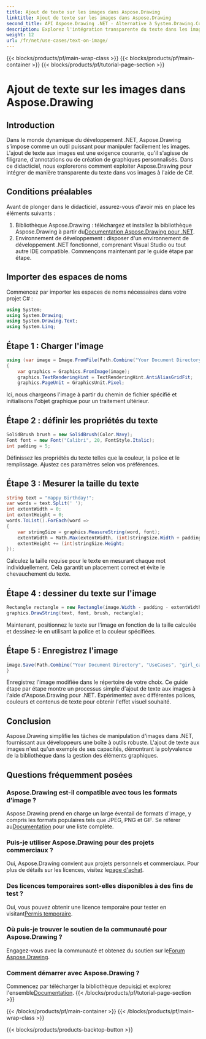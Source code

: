 ```yaml
---
title: Ajout de texte sur les images dans Aspose.Drawing
linktitle: Ajout de texte sur les images dans Aspose.Drawing
second_title: API Aspose.Drawing .NET - Alternative à System.Drawing.Common
description: Explorez l'intégration transparente du texte dans les images avec Aspose.Drawing pour .NET. Suivez notre guide étape par étape pour une manipulation d'image sans effort. Télécharger maintenant!
weight: 12
url: /fr/net/use-cases/text-on-image/
---
```


{{< blocks/products/pf/main-wrap-class >}}
{{< blocks/products/pf/main-container >}}
{{< blocks/products/pf/tutorial-page-section >}}

# Ajout de texte sur les images dans Aspose.Drawing

## Introduction
Dans le monde dynamique du développement .NET, Aspose.Drawing s'impose comme un outil puissant pour manipuler facilement les images. L'ajout de texte aux images est une exigence courante, qu'il s'agisse de filigrane, d'annotations ou de création de graphiques personnalisés. Dans ce didacticiel, nous explorerons comment exploiter Aspose.Drawing pour intégrer de manière transparente du texte dans vos images à l'aide de C#.
## Conditions préalables
Avant de plonger dans le didacticiel, assurez-vous d'avoir mis en place les éléments suivants :
1.  Bibliothèque Aspose.Drawing : téléchargez et installez la bibliothèque Aspose.Drawing à partir du[Documentation Aspose.Drawing pour .NET](https://reference.aspose.com/drawing/net/).
2. Environnement de développement : disposer d'un environnement de développement .NET fonctionnel, comprenant Visual Studio ou tout autre IDE compatible.
Commençons maintenant par le guide étape par étape.
## Importer des espaces de noms
Commencez par importer les espaces de noms nécessaires dans votre projet C# :
```csharp
using System;
using System.Drawing;
using System.Drawing.Text;
using System.Linq;
```
## Étape 1 : Charger l'image
```csharp
using (var image = Image.FromFile(Path.Combine("Your Document Directory", "UseCases", "girl.jpg")))
{
    var graphics = Graphics.FromImage(image);
    graphics.TextRenderingHint = TextRenderingHint.AntiAliasGridFit;
    graphics.PageUnit = GraphicsUnit.Pixel;
```
Ici, nous chargeons l'image à partir du chemin de fichier spécifié et initialisons l'objet graphique pour un traitement ultérieur.
## Étape 2 : définir les propriétés du texte
```csharp
SolidBrush brush = new SolidBrush(Color.Navy);
Font font = new Font("Calibri", 20, FontStyle.Italic);
int padding = 5;
```
Définissez les propriétés du texte telles que la couleur, la police et le remplissage. Ajustez ces paramètres selon vos préférences.
## Étape 3 : Mesurer la taille du texte
```csharp
string text = "Happy Birthday!";
var words = text.Split(' ');
int extentWidth = 0;
int extentHeight = 0;
words.ToList().ForEach(word =>
{
    var stringSize = graphics.MeasureString(word, font);
    extentWidth = Math.Max(extentWidth, (int)stringSize.Width + padding);
    extentHeight += (int)stringSize.Height;
});
```
Calculez la taille requise pour le texte en mesurant chaque mot individuellement. Cela garantit un placement correct et évite le chevauchement du texte.
## Étape 4 : dessiner du texte sur l'image
```csharp
Rectangle rectangle = new Rectangle(image.Width - padding - extentWidth, image.Height - padding - extentHeight, extentWidth, extentHeight);
graphics.DrawString(text, font, brush, rectangle);
```
Maintenant, positionnez le texte sur l'image en fonction de la taille calculée et dessinez-le en utilisant la police et la couleur spécifiées.
## Étape 5 : Enregistrez l'image
```csharp
image.Save(Path.Combine("Your Document Directory", "UseCases", "girl_card_out.jpg"));
}
```
Enregistrez l'image modifiée dans le répertoire de votre choix.
Ce guide étape par étape montre un processus simple d'ajout de texte aux images à l'aide d'Aspose.Drawing pour .NET. Expérimentez avec différentes polices, couleurs et contenus de texte pour obtenir l'effet visuel souhaité.
## Conclusion
Aspose.Drawing simplifie les tâches de manipulation d'images dans .NET, fournissant aux développeurs une boîte à outils robuste. L'ajout de texte aux images n'est qu'un exemple de ses capacités, démontrant la polyvalence de la bibliothèque dans la gestion des éléments graphiques.
## Questions fréquemment posées
### Aspose.Drawing est-il compatible avec tous les formats d’image ?
 Aspose.Drawing prend en charge un large éventail de formats d'image, y compris les formats populaires tels que JPEG, PNG et GIF. Se référer au[Documentation](https://reference.aspose.com/drawing/net/) pour une liste complète.
### Puis-je utiliser Aspose.Drawing pour des projets commerciaux ?
Oui, Aspose.Drawing convient aux projets personnels et commerciaux. Pour plus de détails sur les licences, visitez le[page d'achat](https://purchase.aspose.com/buy).
### Des licences temporaires sont-elles disponibles à des fins de test ?
 Oui, vous pouvez obtenir une licence temporaire pour tester en visitant[Permis temporaire](https://purchase.aspose.com/temporary-license/).
### Où puis-je trouver le soutien de la communauté pour Aspose.Drawing ?
 Engagez-vous avec la communauté et obtenez du soutien sur le[Forum Aspose.Drawing](https://forum.aspose.com/c/diagram/17).
### Comment démarrer avec Aspose.Drawing ?
 Commencez par télécharger la bibliothèque depuis[ici](https://releases.aspose.com/drawing/net/) et explorez l'ensemble[Documentation](https://reference.aspose.com/drawing/net/).
{{< /blocks/products/pf/tutorial-page-section >}}

{{< /blocks/products/pf/main-container >}}
{{< /blocks/products/pf/main-wrap-class >}}

{{< blocks/products/products-backtop-button >}}
